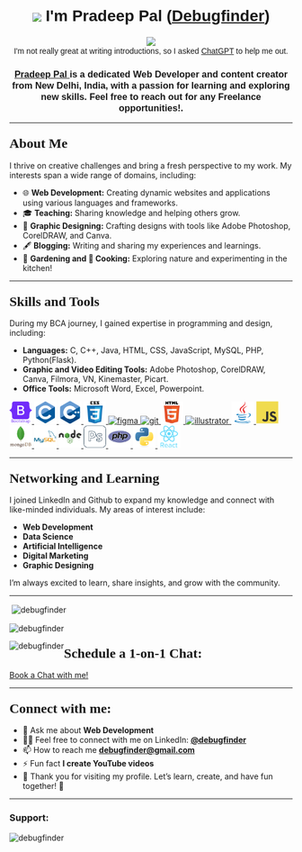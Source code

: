 <!-- Header Section -->
<h1 align="center"><font face="Arial"><img align="center" width="300" src="https://user-images.githubusercontent.com/74038190/226190894-18e959ba-d458-4a94-ac44-790190f2a947.gif"/> I'm Pradeep Pal (<a href="https://www.youtube.com/@debugfinder/">Debugfinder</a>)</font></h1>
<!-- GIF -->
<p align="center">
<img align="center" width="500" src="https://github-production-user-asset-6210df.s3.amazonaws.com/74038190/271839856-3b4607a1-1cc6-41f1-926f-892ae880e7a5.gif?X-Amz-Algorithm=AWS4-HMAC-SHA256&X-Amz-Credential=AKIAVCODYLSA53PQK4ZA%2F20241212%2Fus-east-1%2Fs3%2Faws4_request&X-Amz-Date=20241212T072805Z&X-Amz-Expires=300&X-Amz-Signature=70989b2bcdbcb71ec3d05ae30c409e05a68b30bba107c61337baa27258a04100&X-Amz-SignedHeaders=host"/><br>
<font face="Arial">I'm not really great at writing introductions, so I asked <a href="https://openai.com/blog/chatgpt/">ChatGPT</a> to help me out.</font>
</p>

<h3 align="center"><font face="Arial"><a href="https://www.linkedin.com/in/debugfinder/" target="_blank" rel="noreferrer">Pradeep Pal </a> is a dedicated Web Developer and content creator from New Delhi, India, with a passion for learning and exploring new skills. Feel free to reach out for any Freelance opportunities!.</font></h3>
<hr>
<h3 align="left"><font size="+2" face="Verdana">About Me</font></h3>
<p align="left">I thrive on creative challenges and bring a fresh perspective to my work. My interests span a wide range of domains, including:
</p>

- 🌐 **Web Development:** Creating dynamic websites and applications using various languages and frameworks.
- 🎓 **Teaching:** Sharing knowledge and helping others grow.
- 🎨 **Graphic Designing:** Crafting designs with tools like Adobe Photoshop, CorelDRAW, and Canva.
- 🖋️ **Blogging:** Writing and sharing my experiences and learnings.
- 🌱 **Gardening and 🍳 Cooking:** Exploring nature and experimenting in the kitchen!
<hr>
<h3 align="left"><font size="+2" face="Verdana">Skills and Tools</font></h3>
<p align="left">
  During my BCA journey, I gained expertise in programming and design, including:
</p>

- **Languages:** C, C++, Java, HTML, CSS, JavaScript, MySQL, PHP, Python(Flask).
- **Graphic and Video Editing Tools:** Adobe Photoshop, CorelDRAW, Canva, Filmora, VN, Kinemaster, Picart.
- **Office Tools:** Microsoft Word, Excel, Powerpoint.

<p align="left"> <a href="https://getbootstrap.com" target="_blank" rel="noreferrer"> <img src="https://raw.githubusercontent.com/devicons/devicon/master/icons/bootstrap/bootstrap-plain-wordmark.svg" alt="bootstrap" width="40" height="40"/> </a> <a href="https://www.cprogramming.com/" target="_blank" rel="noreferrer"> <img src="https://raw.githubusercontent.com/devicons/devicon/master/icons/c/c-original.svg" alt="c" width="40" height="40"/> </a> <a href="https://www.w3schools.com/cpp/" target="_blank" rel="noreferrer"> <img src="https://raw.githubusercontent.com/devicons/devicon/master/icons/cplusplus/cplusplus-original.svg" alt="cplusplus" width="40" height="40"/> </a> <a href="https://www.w3schools.com/css/" target="_blank" rel="noreferrer"> <img src="https://raw.githubusercontent.com/devicons/devicon/master/icons/css3/css3-original-wordmark.svg" alt="css3" width="40" height="40"/> </a> <a href="https://www.figma.com/" target="_blank" rel="noreferrer"> <img src="https://www.vectorlogo.zone/logos/figma/figma-icon.svg" alt="figma" width="40" height="40"/> </a> <a href="https://git-scm.com/" target="_blank" rel="noreferrer"> <img src="https://www.vectorlogo.zone/logos/git-scm/git-scm-icon.svg" alt="git" width="40" height="40"/> </a> <a href="https://www.w3.org/html/" target="_blank" rel="noreferrer"> <img src="https://raw.githubusercontent.com/devicons/devicon/master/icons/html5/html5-original-wordmark.svg" alt="html5" width="40" height="40"/> </a> <a href="https://www.adobe.com/in/products/illustrator.html" target="_blank" rel="noreferrer"> <img src="https://www.vectorlogo.zone/logos/adobe_illustrator/adobe_illustrator-icon.svg" alt="illustrator" width="40" height="40"/> </a> <a href="https://www.java.com" target="_blank" rel="noreferrer"> <img src="https://raw.githubusercontent.com/devicons/devicon/master/icons/java/java-original.svg" alt="java" width="40" height="40"/> </a> <a href="https://developer.mozilla.org/en-US/docs/Web/JavaScript" target="_blank" rel="noreferrer"> <img src="https://raw.githubusercontent.com/devicons/devicon/master/icons/javascript/javascript-original.svg" alt="javascript" width="40" height="40"/> </a> <a href="https://www.mongodb.com/" target="_blank" rel="noreferrer"> <img src="https://raw.githubusercontent.com/devicons/devicon/master/icons/mongodb/mongodb-original-wordmark.svg" alt="mongodb" width="40" height="40"/> </a> <a href="https://www.mysql.com/" target="_blank" rel="noreferrer"> <img src="https://raw.githubusercontent.com/devicons/devicon/master/icons/mysql/mysql-original-wordmark.svg" alt="mysql" width="40" height="40"/> </a> <a href="https://nodejs.org" target="_blank" rel="noreferrer"> <img src="https://raw.githubusercontent.com/devicons/devicon/master/icons/nodejs/nodejs-original-wordmark.svg" alt="nodejs" width="40" height="40"/> </a> <a href="https://www.photoshop.com/en" target="_blank" rel="noreferrer"> <img src="https://raw.githubusercontent.com/devicons/devicon/master/icons/photoshop/photoshop-line.svg" alt="photoshop" width="40" height="40"/> </a> <a href="https://www.php.net" target="_blank" rel="noreferrer"> <img src="https://raw.githubusercontent.com/devicons/devicon/master/icons/php/php-original.svg" alt="php" width="40" height="40"/> </a> <a href="https://www.python.org" target="_blank" rel="noreferrer"> <img src="https://raw.githubusercontent.com/devicons/devicon/master/icons/python/python-original.svg" alt="python" width="40" height="40"/> </a> <a href="https://reactjs.org/" target="_blank" rel="noreferrer"> <img src="https://raw.githubusercontent.com/devicons/devicon/master/icons/react/react-original-wordmark.svg" alt="react" width="40" height="40"/> </a> </p>
<hr>
<h3 align="left"><font size="+2" face="Verdana">Networking and Learning</font></h3>
<p align="left">
  I joined LinkedIn and Github to expand my knowledge and connect with like-minded individuals. My areas of interest include:
</p>

- **Web Development**
- **Data Science**
- **Artificial Intelligence**
- **Digital Marketing**
- **Graphic Designing**
<p align="left">
  I’m always excited to learn, share insights, and grow with the community.
</p>
<hr>
<p align="left">&nbsp;<img align="center" src="https://github-readme-stats.vercel.app/api?username=debugfinder&show_icons=true&locale=en" alt="debugfinder" /></p>


<p><img align="center" src="https://github-readme-streak-stats.herokuapp.com/?user=debugfinder&" alt="debugfinder" /></p>

<p align="left"><img align="left" src="https://github-readme-stats.vercel.app/api/top-langs?username=debugfinder&show_icons=true&locale=en&layout=compact" alt="debugfinder" /></p>


<!-- Schedule a 1-on-1 Call Section -->
<h3 align="left"><font size="+2" face="Verdana">Schedule a 1-on-1 Chat:</font></h3>
<p align="left">
  <a href="https://topmate.io/Debugfinder" target="_blank" rel="noreferrer"> Book a Chat with me! </a>
</p>

<hr>

<!-- Contact Section -->
<h3 align="left"><font size="+2" face="Verdana">Connect with me:</font></h3>
<p align="left">
</p>

- 💬 Ask me about **Web Development**
- 🤝🏻 Feel free to connect with me on LinkedIn: **<a href="https://linkedin.com/in/debugfinder/" target="_blank" rel="noreferrer">@debugfinder</a>**
- 📫 How to reach me **[debugfinder@gmail.com](mailto:debugfinder@gmail.com)**
- ⚡ Fun fact **I create YouTube videos**
- 🙏 Thank you for visiting my profile. Let’s learn, create, and have fun together! 🚀

<hr>

<h3 align="left">Support:</h3>
<p align="left"><a href="https://www.buymeacoffee.com/debugfinder"> <img align="left" src="https://cdn.buymeacoffee.com/buttons/v2/default-yellow.png" height="50" width="210" alt="debugfinder" /></a></p><br><br>





